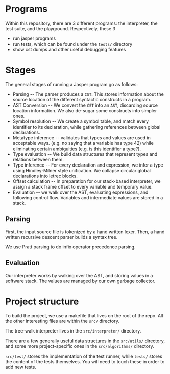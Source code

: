 # Programs

Within this repository, there are 3 different programs: the interpreter, the
test suite, and the playground. Respectively, these 3

- run jasper programs
- run tests, which can be found under the `tests/` directory
- show cst dumps and other useful debugging features

# Stages

The general stages of running a Jasper program go as follows:

 - Parsing -- The parser produces a `CST`. This stores information about the
 source location of the different syntactic constructs in a program.
 - AST Conversion -- We convert the `CST` into an `AST`, discarding source
 location information. We also de-sugar some constructs into simpler ones.
 - Symbol resolution -- We create a symbol table, and match every identifier to
 its declaration, while gathering references between global declarations.
 - Metatype inference -- validates that types and values are used in acceptable
 ways. (e.g. no saying that a variable has type 42) while eliminating certain
 ambiguities (e.g. is this identifier a type?).
 - Type evaluation -- We build data structures that represent types and
 relations between them.
 - Type inference -- For every declaration and expression, we infer a type using
 Hindley-Milner style unification. We collapse circular global declarations into
 letrec blocks.
 - Offset calculation -- In preparation for our stack-based interpreter, we
 assign a stack frame offset to every variable and temporary value.
 - Evaluation -- we walk over the AST, evaluating expressions, and following
 control flow. Variables and intermediate values are stored in a stack.

## Parsing

First, the input source file is tokenized by a hand written lexer. Then, a hand
written recursive descent parser builds a syntax tree.

We use Pratt parsing to do infix operator precedence parsing.

## Evaluation

Our interpreter works by walking over the AST, and storing values in a software
stack. The values are managed by our own garbage collector.

# Project structure

To build the project, we use a makefile that lives on the root of the repo. All
the other interesting files are within the `src/` directory.

The tree-walk interpreter lives in the `src/interpreter/` directory.

There are a few generally useful data structures in the `src/utils/` directory,
and some more project-specific ones in the `src/algorithms/` directory.

`src/test/` stores the implementation of the test runner, while `tests/`
stores the content of the tests themselves. You will need to touch these in
order to add new tests.
